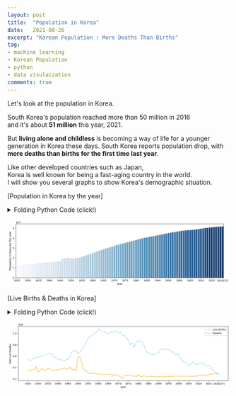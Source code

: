 ```yaml
---
layout: post
title:  "Population in Korea"
date:   2021-08-26
excerpt: "Korean Population : More Deaths Than Births"
tag:
- machine learning
- Korean Population
- python
- data visulaization
comments: true
---
```


Let's look at the population in Korea.   

South Korea's population reached more than 50 million in 2016   
and it's about **51 million** this year, 2021.   

But **living alone and childless** is becoming a way of life for a younger generation in Korea these days.
South Korea reports population drop, with **more deaths than births for the first time last year**.    

Like other developed countries such as Japan,    
Korea is well known for being a fast-aging country in the world.    
I will show you several graphs to show Korea's demographic situation.   

[Population in Korea by the year]
<details>
<summary>Folding Python Code (click!)</summary>
<div markdown="1">

```python
import pandas as pd
import matplotlib.pyplot as plt
import seaborn as sns
from IPython.display import set_matplotlib_formats
url = "https://en.wikipedia.org/wiki/Demographics_of_South_Korea"
df = pd.read_html(url)
df = df[8]
df.rename(columns = {"Unnamed: 0": "year"}, inplace = True)
set_matplotlib_formats("retina")
plt.figure(figsize=(15,4))
p = sns.barplot(data=df, x="year",y="Average population",palette="Blues")
plt.xticks(range(0,len(df["year"]),5))
p.set_ylabel("Population in Korea by the year")
```

</div>
</details>
    
![png](../assets/img/output_2_1.png)
    


[Live Births & Deaths in Korea]
<details>
<summary>Folding Python Code (click!)</summary>
<div markdown="1">

```python
plt.figure(figsize=(15,4))
p = sns.lineplot(data = df,x="year",y="Live births", color="skyblue")
p = sns.lineplot(data = df,x="year",y="Deaths", color="orange")
plt.xticks(range(0,len(df["year"]),5))
plt.legend(labels = ['Live Briths','Deaths'],loc = 'upper right')
p.set_ylabel("Births & Deaths")
```


</div>
</details>









    
![png](../assets/img/output_4_1.png)
